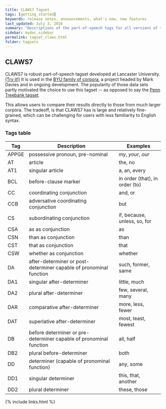 ```yaml
---
title: CLAWS7 Tagset
tags: [getting_started]
keywords: release notes, announcements, what's new, new features
last_updated: July 3, 2016
summary: "Descriptions of the part-of-speech tags for all versions of the model."
sidebar: mydoc_sidebar
permalink: tagset_claws.html
folder: tagsets
---
```


## CLAWS7

CLAWS7 is robust part-of-speech tagset developed at Lancaster University. [(Try it!)](http://ucrel-api.lancaster.ac.uk/claws/free.html) It is used in the [BYU family of corpora](https://www.english-corpora.org/), a project headed by Mark Davies and in ongoing development. The popularity of those data sets partly motivated the choice to use this tagset -- as opposed to say the [Penn Treebank tagset](https://www.ling.upenn.edu/courses/Fall_2003/ling001/penn_treebank_pos.html).

This allows users to compare their results directly to those from much larger corpora. The tradeoff, is that CLAWS7 has is large and relatively fine-grained, which can be challenging for users with less familiarity to English syntax.

### Tags table

| Tag   | Description                                                        | Examples                       |
|-------|--------------------------------------------------------------------|--------------------------------|
| APPGE | possessive pronoun, pre-nominal                                    | *my*, *your*, *our*                  |
| AT    | article                                                            | the, no                        |
| AT1   | singular article                                                   | a, an, every                   |
| BCL   | before-clause marker                                               | in order (that), in order (to) |
| CC    | coordinating conjunction                                           | and, or                        |
| CCB   | adversative coordinating conjunction                               | but                            |
| CS    | subordinating conjunction                                          | if, because, unless, so, for   |
| CSA   | as as conjunction                                                  | as                             |
| CSN   | than as conjunction                                                | than                           |
| CST   | that as conjunction                                                | that                           |
| CSW   | whether as conjunction                                             | whether                        |
| DA    | after-determiner or post-determiner capable of pronominal function | such, former, same             |
| DA1   | singular after-determiner                                          | little, much                   |
| DA2   | plural after-determiner                                            | few, several, many             |
| DAR   | comparative after-determiner                                       | more, less, fewer              |
| DAT   | superlative after-determiner                                       | most, least, fewest            |
| DB    | before determiner or pre-determiner capable of pronominal function | all, half                      |
| DB2   | plural before-determiner                                           | both                           |
| DD    | determiner (capable of pronominal function)                        | any, some                      |
| DD1   | singular determiner                                                | this, that, another            |
| DD2   | plural determiner                                                  | these, those                    |

{% include links.html %}
